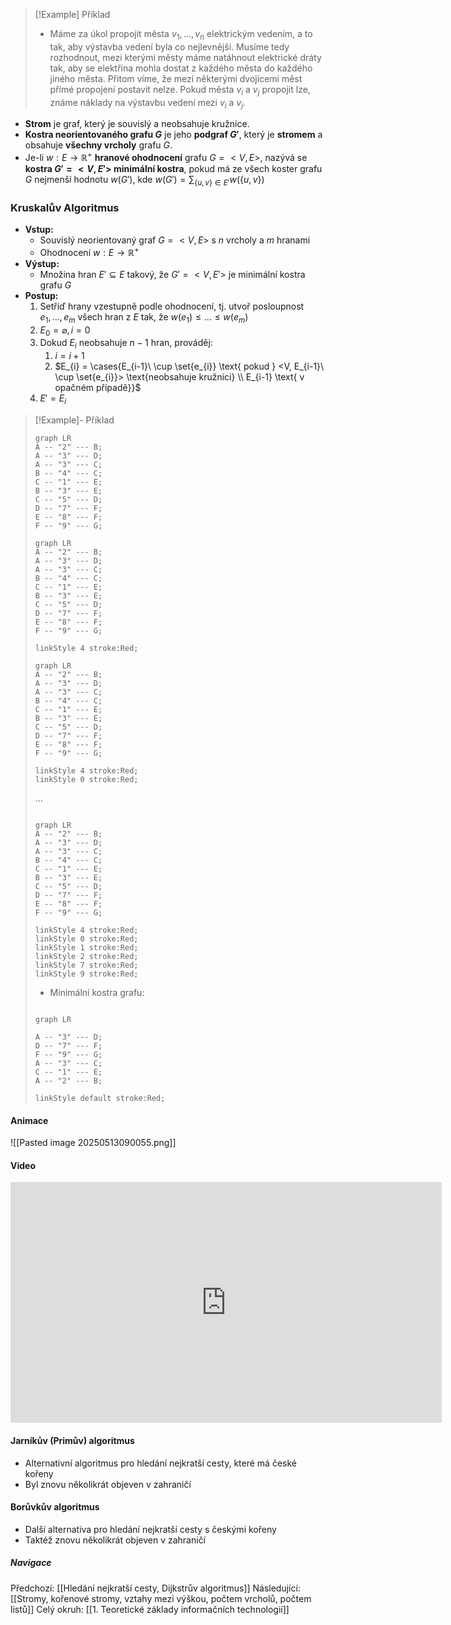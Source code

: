 >[!Example] Příklad
>- Máme za úkol propojit města $v_{1}, ..., v_{n}$ elektrickým vedením, a to tak, aby výstavba vedení byla co nejlevnější. Musíme tedy rozhodnout, mezi kterými městy máme natáhnout elektrické dráty tak, aby se elektřina mohla dostat z každého města do každého jiného města. Přitom víme, že mezi některými dvojicemi měst přímé propojení postavit nelze. Pokud města $v_{i}$ a $v_{j}$ propojit lze, známe náklady na výstavbu vedení mezi $v_{i}$ a $v_{j}$.

- **Strom** je graf, který je souvislý a neobsahuje kružnice.
- **Kostra neorientovaného grafu $G$** je jeho **podgraf $G'$**, který je **stromem** a obsahuje **všechny vrcholy** grafu $G$.
- Je-li $w: E \rightarrow \mathbb{R}^{+}$ **hranové ohodnocení** grafu $G = <V, E>$, nazývá se **kostra $G' = <V, E'>$ minimální kostra**, pokud má ze všech koster grafu $G$ nejmenší hodnotu $w(G')$, kde $w(G')= \sum_{\{u,v\} \in E'} w(\{u,v\})$

### Kruskalův Algoritmus
- **Vstup:**
	- Souvislý neorientovaný graf $G = <V, E>$ s $n$ vrcholy a $m$ hranami
	- Ohodnocení $w: E \rightarrow \mathbb{R}^{+}$
- **Výstup:**
	- Množina hran $E' \subseteq E$ takový, že $G' = <V, E'>$ je minimální kostra grafu $G$
- **Postup:**
	1. Setřiď hrany vzestupně podle ohodnocení, tj. utvoř posloupnost $e_{1}, ..., e_{m}$ všech hran z $E$ tak, že $w(e_{1}) \leq ... \leq w(e_{m})$
	2. $E_{0} = \varnothing, i = 0$
	3. Dokud $E_{i}$ neobsahuje $n-1$ hran, prováděj:
		1. $i = i + 1$
		2. $E_{i} = \cases{E_{i-1}\ \cup \set{e_{i}} \text{ pokud } <V, E_{i-1}\ \cup \set{e_{i}}> \text{neobsahuje kružnici} \\ E_{i-1} \text{ v opačném případě}}$ 
	4. $E' = E_{i}$

> [!Example]- Příklad
>```mermaid
>graph LR
>A -- "2" --- B;
>A -- "3" --- D;
>A -- "3" --- C;
>B -- "4" --- C;
>C -- "1" --- E;
>B -- "3" --- E;
>C -- "5" --- D;
>D -- "7" --- F;
>E -- "8" --- F;
>F -- "9" --- G;
>```
>
>```mermaid
>graph LR
>A -- "2" --- B;
>A -- "3" --- D;
>A -- "3" --- C;
>B -- "4" --- C;
>C -- "1" --- E;
>B -- "3" --- E;
>C -- "5" --- D;
>D -- "7" --- F;
>E -- "8" --- F;
>F -- "9" --- G;
>
>linkStyle 4 stroke:Red;
>```
>```mermaid
>graph LR
>A -- "2" --- B;
>A -- "3" --- D;
>A -- "3" --- C;
>B -- "4" --- C;
>C -- "1" --- E;
>B -- "3" --- E;
>C -- "5" --- D;
>D -- "7" --- F;
>E -- "8" --- F;
>F -- "9" --- G;
>
>linkStyle 4 stroke:Red;
>linkStyle 0 stroke:Red;
>```
>...
>```mermaid
>
>graph LR
>A -- "2" --- B;
>A -- "3" --- D;
>A -- "3" --- C;
>B -- "4" --- C;
>C -- "1" --- E;
>B -- "3" --- E;
>C -- "5" --- D;
>D -- "7" --- F;
>E -- "8" --- F;
>F -- "9" --- G;
>
>linkStyle 4 stroke:Red;
>linkStyle 0 stroke:Red;
>linkStyle 1 stroke:Red;
>linkStyle 2 stroke:Red;
>linkStyle 7 stroke:Red;
>linkStyle 9 stroke:Red;
>```
>- Minimální kostra grafu:
>```mermaid
>
>graph LR
>
>A -- "3" --- D;
>D -- "7" --- F;
>F -- "9" --- G;
>A -- "3" --- C;
>C -- "1" --- E;
>A -- "2" --- B;
>
>linkStyle default stroke:Red;
>```

#### Animace
![[Pasted image 20250513090055.png]]
#### Video
<iframe width="690" height="385" src="https://www.youtube.com/embed/71UQH7Pr9kU?si=siVilj3MfpqRVJ2z" title="YouTube video player" frameborder="0" allow="accelerometer; autoplay; clipboard-write; encrypted-media; gyroscope; picture-in-picture; web-share" referrerpolicy="strict-origin-when-cross-origin" allowfullscreen></iframe>

#### Jarníkův (Primův) algoritmus
- Alternativní algoritmus pro hledání nejkratší cesty, které má české kořeny
- Byl znovu několikrát objeven v zahraničí
#### Borůvkův algoritmus
- Další alternativa pro hledání nejkratší cesty s českými kořeny
- Taktéž znovu několikrát objeven v zahraničí
##### Navigace
Předchozí:  [[Hledání nejkratší cesty, Dijkstrův algoritmus]]
Následující: [[Stromy, kořenové stromy, vztahy mezi výškou, počtem vrcholů, počtem listů]]
Celý okruh: [[1. Teoretické základy informačních technologií]]
